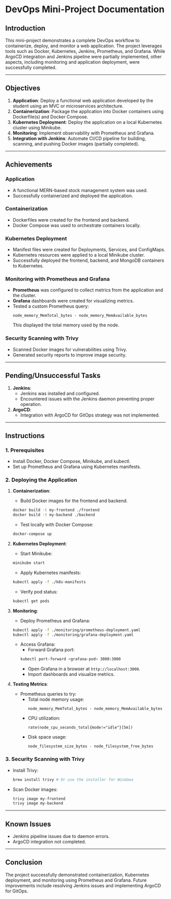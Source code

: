 # DevOps Mini-Project Documentation

## Introduction
This mini-project demonstrates a complete DevOps workflow to containerize, deploy, and monitor a web application. The project leverages tools such as Docker, Kubernetes, Jenkins, Prometheus, and Grafana. While ArgoCD integration and Jenkins pipeline were partially implemented, other aspects, including monitoring and application deployment, were successfully completed.

---

## Objectives
1. **Application**: Deploy a functional web application developed by the student using an MVC or microservices architecture.
2. **Containerization**: Package the application into Docker containers using Dockerfile(s) and Docker Compose.
3. **Kubernetes Deployment**: Deploy the application on a local Kubernetes cluster using Minikube.
4. **Monitoring**: Implement observability with Prometheus and Grafana.
5. **Integration with Jenkins**: Automate CI/CD pipeline for building, scanning, and pushing Docker images (partially completed).

---

## Achievements
### Application
- A functional MERN-based stock management system was used.
- Successfully containerized and deployed the application.

### Containerization
- Dockerfiles were created for the frontend and backend.
- Docker Compose was used to orchestrate containers locally.

### Kubernetes Deployment
- Manifest files were created for Deployments, Services, and ConfigMaps.
- Kubernetes resources were applied to a local Minikube cluster.
- Successfully deployed the frontend, backend, and MongoDB containers to Kubernetes.

### Monitoring with Prometheus and Grafana
- **Prometheus** was configured to collect metrics from the application and the cluster.
- **Grafana** dashboards were created for visualizing metrics.
- Tested a custom Prometheus query:
  ```
  node_memory_MemTotal_bytes - node_memory_MemAvailable_bytes
  ```
  This displayed the total memory used by the node.

### Security Scanning with Trivy
- Scanned Docker images for vulnerabilities using Trivy.
- Generated security reports to improve image security.

---

## Pending/Unsuccessful Tasks
1. **Jenkins**:
   - Jenkins was installed and configured.
   - Encountered issues with the Jenkins daemon preventing proper operation.
2. **ArgoCD**:
   - Integration with ArgoCD for GitOps strategy was not implemented.

---


## Instructions
### 1. Prerequisites
- Install Docker, Docker Compose, Minikube, and kubectl.
- Set up Prometheus and Grafana using Kubernetes manifests.

### 2. Deploying the Application
1. **Containerization**:
   - Build Docker images for the frontend and backend.
   ```bash
   docker build -t my-frontend ./frontend
   docker build -t my-backend ./backend
   ```
   - Test locally with Docker Compose:
   ```bash
   docker-compose up
   ```

2. **Kubernetes Deployment**:
   - Start Minikube:
   ```bash
   minikube start
   ```
   - Apply Kubernetes manifests:
   ```bash
   kubectl apply -f ./k8s-manifests
   ```
   - Verify pod status:
   ```bash
   kubectl get pods
   ```

3. **Monitoring**:
   - Deploy Prometheus and Grafana:
   ```bash
   kubectl apply -f ./monitoring/prometheus-deployment.yaml
   kubectl apply -f ./monitoring/grafana-deployment.yaml
   ```
   - Access Grafana:
     - Forward Grafana port:
     ```bash
     kubectl port-forward <grafana-pod> 3000:3000
     ```
     - Open Grafana in a browser at `http://localhost:3000`.
     - Import dashboards and visualize metrics.

4. **Testing Metrics**:
   - Prometheus queries to try:
     - Total node memory usage:
       ```
       node_memory_MemTotal_bytes - node_memory_MemAvailable_bytes
       ```
     - CPU utilization:
       ```
       rate(node_cpu_seconds_total{mode!="idle"}[5m])
       ```
     - Disk space usage:
       ```
       node_filesystem_size_bytes - node_filesystem_free_bytes
       ```

### 3. Security Scanning with Trivy
- Install Trivy:
  ```bash
  brew install trivy # Or use the installer for Windows
  ```
- Scan Docker images:
  ```bash
  trivy image my-frontend
  trivy image my-backend
  ```

---

## Known Issues
- Jenkins pipeline issues due to daemon errors.
- ArgoCD integration not completed.

---

## Conclusion
The project successfully demonstrated containerization, Kubernetes deployment, and monitoring using Prometheus and Grafana. Future improvements include resolving Jenkins issues and implementing ArgoCD for GitOps.

